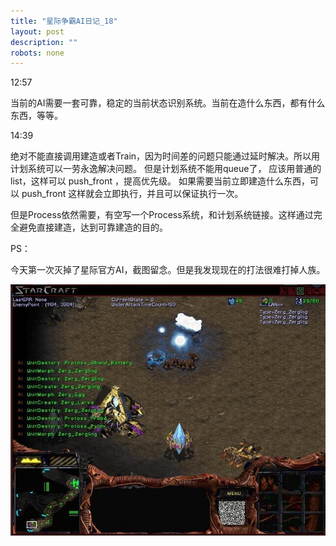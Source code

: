 ```yaml
---
title: "星际争霸AI日记_18"
layout: post
description: ""
robots: none
---
```


12:57

当前的AI需要一套可靠，稳定的当前状态识别系统。当前在造什么东西，都有什么东西，等等。

14:39

绝对不能直接调用建造或者Train，因为时间差的问题只能通过延时解决。所以用计划系统可以一劳永逸解决问题。
但是计划系统不能用queue了， 应该用普通的list，这样可以 push_front ，提高优先级。
如果需要当前立即建造什么东西，可以 push_front 这样就会立即执行，并且可以保证执行一次。

但是Process依然需要，有空写一个Process系统，和计划系统链接。这样通过完全避免直接建造，达到可靠建造的目的。

PS：

今天第一次灭掉了星际官方AI，截图留念。但是我发现现在的打法很难打掉人族。

![img](https://raw.githubusercontent.com/StupidCodeGenerator/StupidCodeGenerator.github.io/master/images/FirstBeat.jpg)